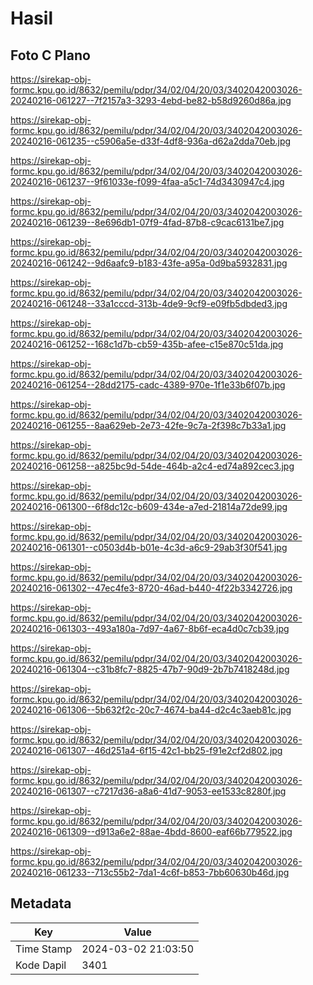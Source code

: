 # Hasil

## Foto C Plano

https://sirekap-obj-formc.kpu.go.id/8632/pemilu/pdpr/34/02/04/20/03/3402042003026-20240216-061227--7f2157a3-3293-4ebd-be82-b58d9260d86a.jpg

https://sirekap-obj-formc.kpu.go.id/8632/pemilu/pdpr/34/02/04/20/03/3402042003026-20240216-061235--c5906a5e-d33f-4df8-936a-d62a2dda70eb.jpg

https://sirekap-obj-formc.kpu.go.id/8632/pemilu/pdpr/34/02/04/20/03/3402042003026-20240216-061237--9f61033e-f099-4faa-a5c1-74d3430947c4.jpg

https://sirekap-obj-formc.kpu.go.id/8632/pemilu/pdpr/34/02/04/20/03/3402042003026-20240216-061239--8e696db1-07f9-4fad-87b8-c9cac6131be7.jpg

https://sirekap-obj-formc.kpu.go.id/8632/pemilu/pdpr/34/02/04/20/03/3402042003026-20240216-061242--9d6aafc9-b183-43fe-a95a-0d9ba5932831.jpg

https://sirekap-obj-formc.kpu.go.id/8632/pemilu/pdpr/34/02/04/20/03/3402042003026-20240216-061248--33a1cccd-313b-4de9-9cf9-e09fb5dbded3.jpg

https://sirekap-obj-formc.kpu.go.id/8632/pemilu/pdpr/34/02/04/20/03/3402042003026-20240216-061252--168c1d7b-cb59-435b-afee-c15e870c51da.jpg

https://sirekap-obj-formc.kpu.go.id/8632/pemilu/pdpr/34/02/04/20/03/3402042003026-20240216-061254--28dd2175-cadc-4389-970e-1f1e33b6f07b.jpg

https://sirekap-obj-formc.kpu.go.id/8632/pemilu/pdpr/34/02/04/20/03/3402042003026-20240216-061255--8aa629eb-2e73-42fe-9c7a-2f398c7b33a1.jpg

https://sirekap-obj-formc.kpu.go.id/8632/pemilu/pdpr/34/02/04/20/03/3402042003026-20240216-061258--a825bc9d-54de-464b-a2c4-ed74a892cec3.jpg

https://sirekap-obj-formc.kpu.go.id/8632/pemilu/pdpr/34/02/04/20/03/3402042003026-20240216-061300--6f8dc12c-b609-434e-a7ed-21814a72de99.jpg

https://sirekap-obj-formc.kpu.go.id/8632/pemilu/pdpr/34/02/04/20/03/3402042003026-20240216-061301--c0503d4b-b01e-4c3d-a6c9-29ab3f30f541.jpg

https://sirekap-obj-formc.kpu.go.id/8632/pemilu/pdpr/34/02/04/20/03/3402042003026-20240216-061302--47ec4fe3-8720-46ad-b440-4f22b3342726.jpg

https://sirekap-obj-formc.kpu.go.id/8632/pemilu/pdpr/34/02/04/20/03/3402042003026-20240216-061303--493a180a-7d97-4a67-8b6f-eca4d0c7cb39.jpg

https://sirekap-obj-formc.kpu.go.id/8632/pemilu/pdpr/34/02/04/20/03/3402042003026-20240216-061304--c31b8fc7-8825-47b7-90d9-2b7b7418248d.jpg

https://sirekap-obj-formc.kpu.go.id/8632/pemilu/pdpr/34/02/04/20/03/3402042003026-20240216-061306--5b632f2c-20c7-4674-ba44-d2c4c3aeb81c.jpg

https://sirekap-obj-formc.kpu.go.id/8632/pemilu/pdpr/34/02/04/20/03/3402042003026-20240216-061307--46d251a4-6f15-42c1-bb25-f91e2cf2d802.jpg

https://sirekap-obj-formc.kpu.go.id/8632/pemilu/pdpr/34/02/04/20/03/3402042003026-20240216-061307--c7217d36-a8a6-41d7-9053-ee1533c8280f.jpg

https://sirekap-obj-formc.kpu.go.id/8632/pemilu/pdpr/34/02/04/20/03/3402042003026-20240216-061309--d913a6e2-88ae-4bdd-8600-eaf66b779522.jpg

https://sirekap-obj-formc.kpu.go.id/8632/pemilu/pdpr/34/02/04/20/03/3402042003026-20240216-061233--713c55b2-7da1-4c6f-b853-7bb60630b46d.jpg


## Metadata

| Key        | Value               |
| ---------- | ------------------- |
| Time Stamp | 2024-03-02 21:03:50 |
| Kode Dapil | 3401                |



